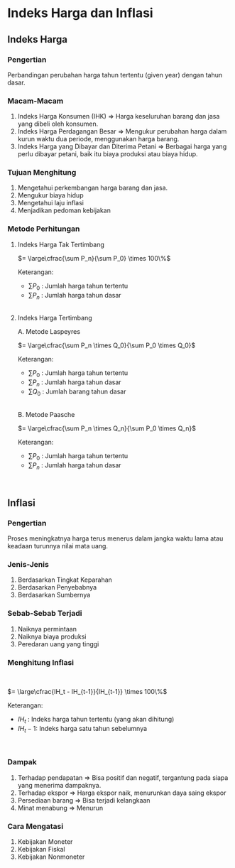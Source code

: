 # Indeks Harga dan Inflasi

## Indeks Harga

### Pengertian

Perbandingan perubahan harga tahun tertentu (given year) dengan tahun dasar.

### Macam-Macam

1. Indeks Harga Konsumen (IHK) => Harga keseluruhan barang dan jasa yang dibeli oleh konsumen.
2. Indeks Harga Perdagangan Besar => Mengukur perubahan harga dalam kurun waktu dua periode, menggunakan harga barang.
3. Indeks Harga yang Dibayar dan Diterima Petani => Berbagai harga yang perlu dibayar petani, baik itu biaya produksi atau biaya hidup.

### Tujuan Menghitung

1. Mengetahui perkembangan harga barang dan jasa.
2. Mengukur biaya hidup
3. Mengetahui laju inflasi
4. Menjadikan pedoman kebijakan

### Metode Perhitungan

1. Indeks Harga Tak Tertimbang

   $= \large\cfrac{\sum P_n}{\sum P_0} \times 100\%$

   Keterangan:

   - $\sum P_0$ : Jumlah harga tahun tertentu
   - $\sum P_n$ : Jumlah harga tahun dasar

   <br />

2. Indeks Harga Tertimbang

   A. Metode Laspeyres

   $= \large\cfrac{\sum P_n \times Q_0}{\sum P_0 \times Q_0}$

   Keterangan:

   - $\sum P_0$ : Jumlah harga tahun tertentu
   - $\sum P_n$ : Jumlah harga tahun dasar
   - $\sum Q_0$ : Jumlah barang tahun dasar

    <br />

   B. Metode Paasche

   $= \large\cfrac{\sum P_n \times Q_n}{\sum P_0 \times Q_n}$

   Keterangan:

   - $\sum P_0$ : Jumlah harga tahun tertentu
   - $\sum P_n$ : Jumlah harga tahun dasar

<br />

## Inflasi

### Pengertian

Proses meningkatnya harga terus menerus dalam jangka waktu lama atau keadaan turunnya nilai mata uang.

### Jenis-Jenis

1. Berdasarkan Tingkat Keparahan
2. Berdasarkan Penyebabnya
3. Berdasarkan Sumbernya

### Sebab-Sebab Terjadi

1. Naiknya permintaan
2. Naiknya biaya produksi
3. Peredaran uang yang tinggi

### Menghitung Inflasi

<br />

$= \large\cfrac{IH_t - IH_{t-1}}{IH_{t-1}} \times 100\%$

Keterangan:

- $IH_t$ : Indeks harga tahun tertentu (yang akan dihitung)
- $IH_t-1$: Indeks harga satu tahun sebelumnya

<br />

### Dampak

1. Terhadap pendapatan => Bisa positif dan negatif, tergantung pada siapa yang menerima dampaknya.
2. Terhadap ekspor => Harga ekspor naik, menurunkan daya saing ekspor
3. Persediaan barang => Bisa terjadi kelangkaan
4. Minat menabung => Menurun

### Cara Mengatasi

1. Kebijakan Moneter
2. Kebijakan Fiskal
3. Kebijakan Nonmoneter
